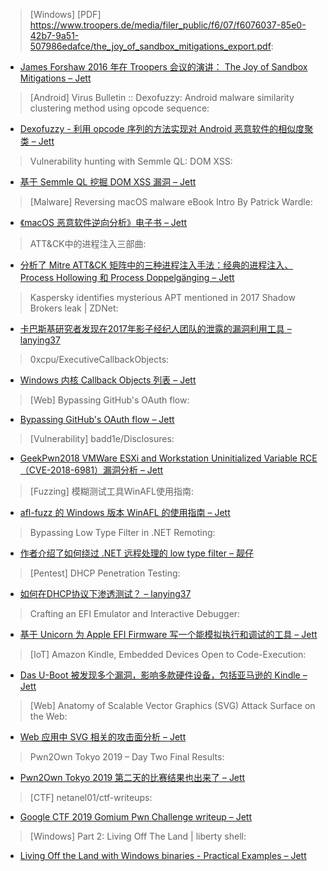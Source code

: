 > [Windows] [PDF] https://www.troopers.de/media/filer_public/f6/07/f6076037-85e0-42b7-9a51-507986edafce/the_joy_of_sandbox_mitigations_export.pdf:


* [James Forshaw 2016 年在 Troopers 会议的演讲： The Joy of Sandbox Mitigations – Jett](https://www.troopers.de/media/filer_public/f6/07/f6076037-85e0-42b7-9a51-507986edafce/the_joy_of_sandbox_mitigations_export.pdf)



> [Android] Virus Bulletin :: Dexofuzzy: Android malware similarity clustering method using opcode sequence:


* [Dexofuzzy - 利用 opcode 序列的方法实现对 Android 恶意软件的相似度聚类 – Jett](https://www.virusbulletin.com/virusbulletin/2019/11/dexofuzzy-android-malware-similarity-clustering-method-using-opcode-sequence/)



> Vulnerability hunting with Semmle QL: DOM XSS:


* [基于 Semmle QL 挖掘 DOM XSS 漏洞 – Jett](https://msrc-blog.microsoft.com/2019/11/06/vulnerability-hunting-with-semmle-ql-dom-xss/)



> [Malware] Reversing macOS malware eBook Intro By Patrick Wardle:


* [《macOS 恶意软件逆向分析》电子书 – Jett](https://www.sentinelone.com/blog/reversing-macos-malware-ebook-intro-by-patrick-wardle/)



> ATT&CK中的进程注入三部曲:


* [分析了 Mitre ATT&CK 矩阵中的三种进程注入手法：经典的进程注入、Process Hollowing 和 Process Doppelgänging – Jett](https://www.freebuf.com/articles/web/218232.html)



> Kaspersky identifies mysterious APT mentioned in 2017 Shadow Brokers leak | ZDNet:


* [卡巴斯基研究者发现在2017年影子经纪人团队的泄露的漏洞利用工具 – lanying37](https://www.zdnet.com/article/kaspersky-identifies-mysterious-apt-mentioned-in-2017-shadow-brokers-leak/)



> 0xcpu/ExecutiveCallbackObjects:


* [Windows 内核 Callback Objects 列表 – Jett](https://github.com/0xcpu/ExecutiveCallbackObjects)



> [Web] Bypassing GitHub's OAuth flow:


* [Bypassing GitHub's OAuth flow – Jett](https://blog.teddykatz.com/2019/11/05/github-oauth-bypass.html)



> [Vulnerability] badd1e/Disclosures:


* [GeekPwn2018 VMWare ESXi and Workstation Uninitialized Variable RCE（CVE-2018-6981）漏洞分析 – Jett](https://github.com/badd1e/Disclosures/tree/master/CVE-2018-6981_VMWare_ESXi)



> [Fuzzing] 模糊测试工具WinAFL使用指南:


* [afl-fuzz 的 Windows 版本 WinAFL 的使用指南 – Jett](https://www.freebuf.com/articles/system/216437.html)



> Bypassing Low Type Filter in .NET Remoting:


* [作者介绍了如何绕过 .NET 远程处理的 low type filter – 靓仔](https://tyranidslair.blogspot.com/2019/10/bypassing-low-type-filter-in-net.html)



> [Pentest] DHCP Penetration Testing:


* [如何在DHCP协议下渗透测试？ – lanying37](http://www.hackingarticles.in/dhcp-penetration-testing/)



> Crafting an EFI Emulator and Interactive Debugger:


* [基于 Unicorn 为 Apple EFI Firmware 写一个能模拟执行和调试的工具 – Jett](https://reverse.put.as/2019/10/29/crafting-an-efi-emulator/)



> [IoT] Amazon Kindle, Embedded Devices Open to Code-Execution:


* [Das U-Boot 被发现多个漏洞，影响多款硬件设备，包括亚马逊的 Kindle – Jett](https://threatpost.com/amazon-kindle-embedded-devices-code-execution/150003/)



> [Web] Anatomy of Scalable Vector Graphics (SVG) Attack Surface on the Web:


* [Web 应用中 SVG 相关的攻击面分析 – Jett](http://feedproxy.google.com/~r/fortinet/blog/threat-research/~3/tSFgpsLgsgM/scalable-vector-graphics-attack-surface-anatomy.html)



> Pwn2Own Tokyo 2019 – Day Two Final Results:


* [Pwn2Own Tokyo 2019 第二天的比赛结果也出来了 – Jett](https://www.thezdi.com/blog/2019/11/7/pwn2own-tokyo-2019-day-two-final-results)



> [CTF] netanel01/ctf-writeups:


* [Google CTF 2019 Gomium Pwn Challenge writeup – Jett](https://github.com/netanel01/ctf-writeups/blob/master/googlectf/2019/pwn_gomium/README.md)



> [Windows] Part 2: Living Off The Land | liberty shell:


* [Living Off the Land with Windows binaries - Practical Examples – Jett](https://liberty-shell.com/sec/2019/11/06/living-off-the-land-pt2/)
